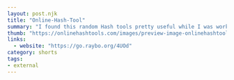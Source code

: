 ```yaml
---
layout: post.njk
title: "Online-Hash-Tool"
summary: "I found this random Hash tools pretty useful while I was working on a course. Sometimes you have to mock up some hashes or create a super secure password. This tool is pretty flexible."
thumb: "https://onlinehashtools.com/images/preview-image-onlinehashtools.png"
links:
  - website: "https://go.raybo.org/4UOd"
category: shorts
tags:
- external
---
```

